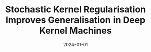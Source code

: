 ---
title: "Stochastic Kernel Regularisation Improves Generalisation in Deep Kernel Machines"
collection: publications
category: manuscripts
permalink: /publication/2024-01-01-stochastic-kernel
excerpt: 'This paper shows how stochastic kernel regularization can improve generalization in deep kernel machines.'
date: 2024-01-01
venue: 'NeurIPS'
citation: 'Milsom E, Anson B, Aitchison L. (2024). &quot;Stochastic Kernel Regularisation Improves Generalisation in Deep Kernel Machines.&quot; <i>NeurIPS</i>.'
--- 